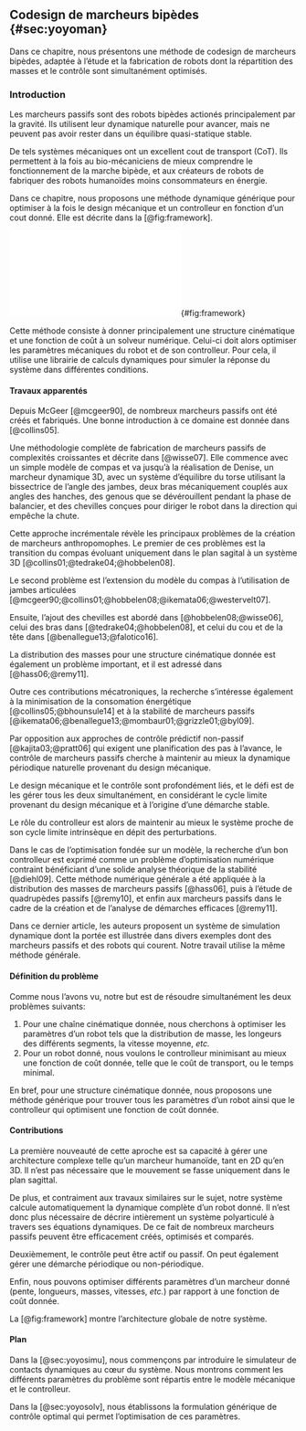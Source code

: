 ## Codesign de marcheurs bipèdes {#sec:yoyoman}

Dans ce chapitre, nous présentons une méthode de codesign de marcheurs bipèdes, adaptée à l’étude et la fabrication de
robots dont la répartition des masses et le contrôle sont simultanément optimisés.

###  Introduction

Les marcheurs passifs sont des robots bipèdes actionés principalement par la gravité. Ils utilisent leur dynamique
naturelle pour avancer, mais ne peuvent pas avoir rester dans un équilibre quasi-statique stable.

De tels systèmes mécaniques ont un excellent cout de transport (CoT). Ils permettent à la fois au bio-mécaniciens de
mieux comprendre le fonctionnement de la marche bipède, et aux créateurs de robots de fabriquer des robots humanoïdes
moins consommateurs en énergie.

Dans ce chapitre, nous proposons une méthode dynamique générique pour optimiser à la fois le design mécanique et un
controlleur en fonction d’un cout donné. Elle est décrite dans la [@fig:framework].

![Vue d’ensemble de l’implémentation de notre méthode de simulation et d’optimisation. Le simulateur est décrit dans la
[@sec:yoyosimu] et le solveur numérique dans la [@sec:yoyosolv].](tikz/framework.pdf){#fig:framework}

Cette méthode consiste à donner principalement une structure cinématique et une fonction de coût à un solveur
numérique. Celui-ci doit alors optimiser les paramètres mécaniques du robot et de son controlleur. Pour cela, il
utilise une librairie de calculs dynamiques pour simuler la réponse du système dans différentes conditions.

#### Travaux apparentés

Depuis McGeer [@mcgeer90], de nombreux marcheurs passifs ont été créés et fabriqués. Une bonne introduction à ce
domaine est donnée dans [@collins05].

Une méthodologie complète de fabrication de marcheurs passifs de complexités croissantes et décrite dans [@wisse07].
Elle commence avec un simple modèle de compas et va jusqu’à la réalisation de Denise, un marcheur dynamique 3D, avec un
système d’équilibre du torse utilisant la bissectrice de l’angle des jambes, deux bras mécaniquement couplés aux angles
des hanches, des genous que se dévérouillent pendant la phase de balancier, et des chevilles conçues pour diriger le
robot dans la direction qui empêche la chute.

Cette approche incrémentale révèle les principaux problèmes de la création de marcheurs anthropomophes. Le premier de
ces problèmes est la transition du compas évoluant uniquement dans le plan sagital à un système 3D
[@collins01;@tedrake04;@hobbelen08].

Le second problème est l’extension du modèle du compas à l’utilisation de jambes articulées
[@mcgeer90;@collins01;@hobbelen08;@ikemata06;@westervelt07].

Ensuite, l’ajout des chevilles est abordé dans [@hobbelen08;@wisse06], celui des bras dans [@tedrake04;@hobbelen08], et
celui du cou et de la tête dans [@benallegue13;@falotico16].

La distribution des masses pour une structure cinématique donnée est également un problème important, et il est
adressé dans [@hass06;@remy11].

Outre ces contributions mécatroniques, la recherche s’intéresse également à la minimisation de la consomation
énergétique [@collins05;@bhounsule14] et à la stabilité de marcheurs passifs
[@ikemata06;@benallegue13;@mombaur01;@grizzle01;@byl09].

Par opposition aux approches de contrôle prédictif non-passif [@kajita03;@pratt06] qui exigent une planification des
pas à l’avance, le contrôle de marcheurs passifs cherche à maintenir au mieux la dynamique périodique naturelle
provenant du design mécanique.

Le design mécanique et le contrôle sont profondément liés, et le défi est de les gérer tous les deux simultanément, en
considérant le cycle limite provenant du design mécanique et à l’origine d’une démarche stable.

Le rôle du controlleur est alors de maintenir au mieux le système proche de son cycle limite intrinsèque en dépit des
perturbations.

Dans le cas de l’optimisation fondée sur un modèle, la recherche d’un bon controlleur est exprimé comme
un problème d’optimisation numérique contraint bénéficiant d’une solide analyse théorique de la stabilité [@diehl09].
Cette méthode numérique générale a été appliquée à la distribution des masses de marcheurs passifs [@hass06], puis
à l’étude de quadrupèdes passifs [@remy10], et enfin aux marcheurs passifs dans le cadre de la création et de l’analyse
de démarches efficaces [@remy11].

Dans ce dernier article, les auteurs proposent un système de simulation dynamique dont la portée est illustrée dans
divers exemples dont des marcheurs passifs et des robots qui courent. Notre travail utilise la même méthode générale.

#### Définition du problème

Comme nous l’avons vu, notre but est de résoudre simultanément les deux problèmes suivants:

1. Pour une chaîne cinématique donnée, nous cherchons à optimiser les paramètres d’un robot tels que la distribution de
   masse, les longeurs des différents segments, la vitesse moyenne, *etc.*
2. Pour un robot donné, nous voulons le controlleur minimisant au mieux une fonction de coût donnée, telle que le coût
   de transport, ou le temps minimal.

En bref, pour une structure cinématique donnée, nous proposons une méthode générique pour trouver tous les paramètres
d’un robot ainsi que le controlleur qui optimisent une fonction de coût donnée.

#### Contributions

La première nouveauté de cette aproche est sa capacité à gérer une architecture complexe telle qu’un marcheur
humanoïde, tant en 2D qu’en 3D. Il n’est pas nécessaire que le mouvement se fasse uniquement dans le plan sagittal.

De plus, et contraiment aux travaux similaires sur le sujet, notre système calcule automatiquement la dynamique
complète d’un robot donné. Il n’est donc plus nécessaire de décrire intièrement un système polyarticulé à travers ses
équations dynamiques. De ce fait de nombreux marcheurs passifs peuvent être efficacement créés, optimisés et comparés.

Deuxièmement, le contrôle peut être actif ou passif. On peut également gérer une démarche périodique ou non-périodique.

Enfin, nous pouvons optimiser différents paramètres d’un marcheur donné (pente, longueurs, masses, vitesses, *etc.*)
par rapport à une fonction de coût donnée.

La [@fig:framework] montre l’architecture globale de notre système.

#### Plan

Dans la [@sec:yoyosimu], nous commençons par introduire le simulateur de contacts dynamiques au cœur du système. Nous
montrons comment les différents paramètres du problème sont répartis entre le modèle mécanique et le controlleur.

Dans la [@sec:yoyosolv], nous établissons la formulation générique de contrôle optimal qui permet l’optimisation de ces
paramètres.

<!--TODO: section résultats ?-->
